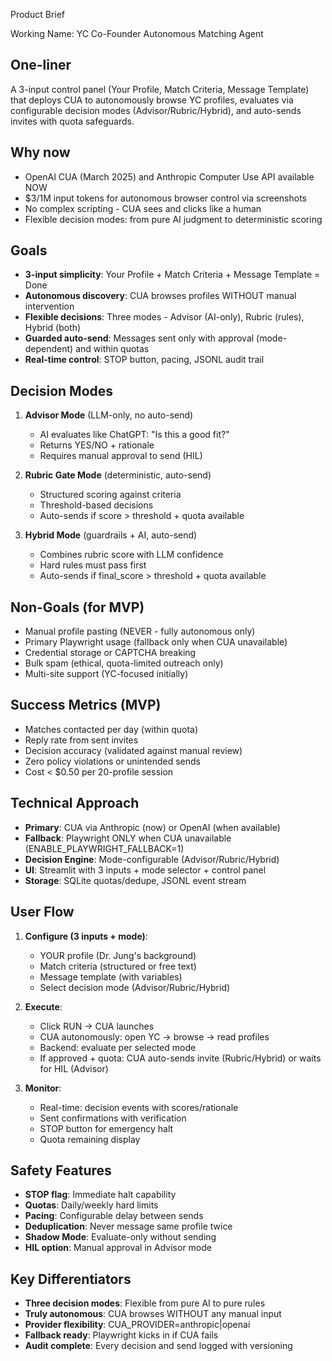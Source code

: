 Product Brief

Working Name: YC Co-Founder Autonomous Matching Agent

## One-liner
A 3-input control panel (Your Profile, Match Criteria, Message Template) that deploys CUA to autonomously browse YC profiles, evaluates via configurable decision modes (Advisor/Rubric/Hybrid), and auto-sends invites with quota safeguards.

## Why now
- OpenAI CUA (March 2025) and Anthropic Computer Use API available NOW
- $3/1M input tokens for autonomous browser control via screenshots
- No complex scripting - CUA sees and clicks like a human
- Flexible decision modes: from pure AI judgment to deterministic scoring

## Goals
- **3-input simplicity**: Your Profile + Match Criteria + Message Template = Done
- **Autonomous discovery**: CUA browses profiles WITHOUT manual intervention
- **Flexible decisions**: Three modes - Advisor (AI-only), Rubric (rules), Hybrid (both)
- **Guarded auto-send**: Messages sent only with approval (mode-dependent) and within quotas
- **Real-time control**: STOP button, pacing, JSONL audit trail

## Decision Modes
1. **Advisor Mode** (LLM-only, no auto-send)
   - AI evaluates like ChatGPT: "Is this a good fit?"
   - Returns YES/NO + rationale
   - Requires manual approval to send (HIL)

2. **Rubric Gate Mode** (deterministic, auto-send)
   - Structured scoring against criteria
   - Threshold-based decisions
   - Auto-sends if score > threshold + quota available

3. **Hybrid Mode** (guardrails + AI, auto-send)
   - Combines rubric score with LLM confidence
   - Hard rules must pass first
   - Auto-sends if final_score > threshold + quota available

## Non-Goals (for MVP)
- Manual profile pasting (NEVER - fully autonomous only)
- Primary Playwright usage (fallback only when CUA unavailable)
- Credential storage or CAPTCHA breaking
- Bulk spam (ethical, quota-limited outreach only)
- Multi-site support (YC-focused initially)

## Success Metrics (MVP)
- Matches contacted per day (within quota)
- Reply rate from sent invites
- Decision accuracy (validated against manual review)
- Zero policy violations or unintended sends
- Cost < $0.50 per 20-profile session

## Technical Approach
- **Primary**: CUA via Anthropic (now) or OpenAI (when available)
- **Fallback**: Playwright ONLY when CUA unavailable (ENABLE_PLAYWRIGHT_FALLBACK=1)
- **Decision Engine**: Mode-configurable (Advisor/Rubric/Hybrid)
- **UI**: Streamlit with 3 inputs + mode selector + control panel
- **Storage**: SQLite quotas/dedupe, JSONL event stream

## User Flow
1. **Configure (3 inputs + mode)**:
   - YOUR profile (Dr. Jung's background)
   - Match criteria (structured or free text)
   - Message template (with variables)
   - Select decision mode (Advisor/Rubric/Hybrid)

2. **Execute**:
   - Click RUN → CUA launches
   - CUA autonomously: open YC → browse → read profiles
   - Backend: evaluate per selected mode
   - If approved + quota: CUA auto-sends invite (Rubric/Hybrid) or waits for HIL (Advisor)

3. **Monitor**:
   - Real-time: decision events with scores/rationale
   - Sent confirmations with verification
   - STOP button for emergency halt
   - Quota remaining display

## Safety Features
- **STOP flag**: Immediate halt capability
- **Quotas**: Daily/weekly hard limits
- **Pacing**: Configurable delay between sends
- **Deduplication**: Never message same profile twice
- **Shadow Mode**: Evaluate-only without sending
- **HIL option**: Manual approval in Advisor mode

## Key Differentiators
- **Three decision modes**: Flexible from pure AI to pure rules
- **Truly autonomous**: CUA browses WITHOUT any manual input
- **Provider flexibility**: CUA_PROVIDER=anthropic|openai
- **Fallback ready**: Playwright kicks in if CUA fails
- **Audit complete**: Every decision and send logged with versioning